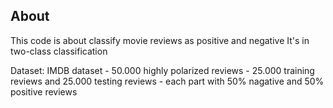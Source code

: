 

## About

This code is about classify movie reviews as positive and negative 
It's in two-class classification

Dataset: IMDB dataset
    - 50.000 highly polarized reviews
    - 25.000 training reviews and 25.000 testing reviews
    - each part with 50% nagative and 50% positive reviews
    